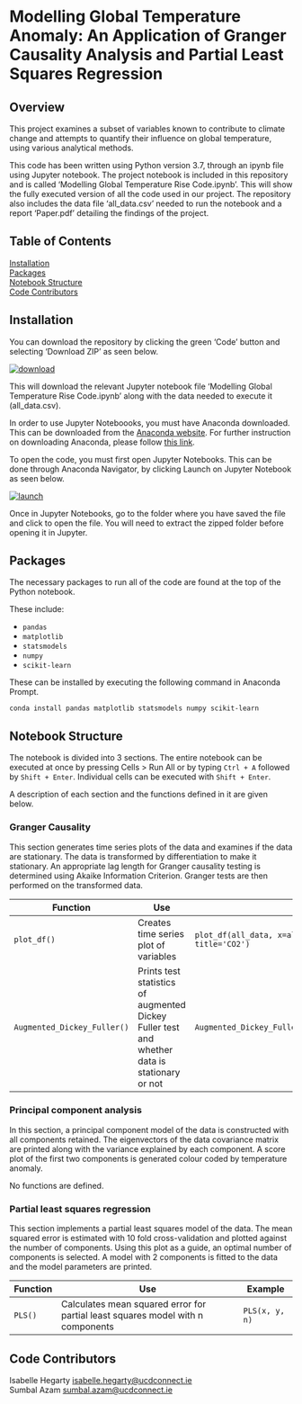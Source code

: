 # Modelling Global Temperature Anomaly: An Application of Granger Causality Analysis and Partial Least Squares Regression


## Overview 
This project examines a subset of variables known to contribute to climate change and attempts to quantify their influence on global temperature, using various analytical methods. 

This code has been written using Python version 3.7, through an ipynb file using Jupyter notebook. The project notebook is included in this repository and is called ‘Modelling Global Temperature Rise Code.ipynb’. This will show the fully executed version of all the code used in our project. The repository also includes the data file ‘all_data.csv’ needed to run the notebook and a report ‘Paper.pdf’ detailing the findings of the project.


## Table of Contents
<a href="#installation">Installation</a>   
<a href="#packages">Packages</a>   
<a href="#notebook-structure">Notebook Structure</a>   
<a href="#code-contributors">Code Contributors</a>   



## Installation
You can download the repository by clicking the green ‘Code’ button and selecting ‘Download ZIP’ as seen below. 

<a href="https://ibb.co/K5hVKB4"><img src="https://i.ibb.co/Prj1DJX/download.png" alt="download" border="0"></a>

This will download the relevant Jupyter notebook file ‘Modelling Global Temperature Rise Code.ipynb’ along with the data needed to execute it (all_data.csv). 

In order to use Jupyter Noteboooks, you must have Anaconda downloaded. This can be downloaded from the <a href="https://www.anaconda.com/products/distribution">Anaconda website</a>. For further instruction on downloading Anaconda, please follow <a href="https://www.geeksforgeeks.org/how-to-install-anaconda-on-windows/">this link</a>. 

To open the code, you must first open Jupyter Notebooks. This can be done through Anaconda Navigator, by clicking Launch on Jupyter Notebook as seen below. 

<a href="https://ibb.co/f9GJ1yX"><img src="https://i.ibb.co/Qkj0bTJ/launch.png" alt="launch" border="0"></a>

Once in Jupyter Notebooks, go to the folder where you have saved the file and click to open the file. You will need to extract the zipped folder before opening it in Jupyter. 

## Packages

The necessary packages to run all of the code are found at the top of the Python notebook. 

These include:
- `pandas`
- `matplotlib`
- `statsmodels`
- `numpy`
- `scikit-learn`

These can be installed by executing the following command in Anaconda Prompt.

`conda install pandas matplotlib statsmodels numpy scikit-learn`

## Notebook Structure
The notebook is divided into 3 sections. The entire notebook can be executed at once by pressing Cells > Run All or by typing `Ctrl + A` followed by `Shift + Enter`. Individual cells can be executed with `Shift + Enter`.   

A description of each section and the functions defined in it are given below.

### Granger Causality
This section generates time series plots of the data and examines if the data are stationary. The data is transformed by differentiation to make it stationary.
An appropriate lag length for Granger causality testing is determined using Akaike Information Criterion. Granger tests are then performed on the transformed data.


<table>
<thead>
  <tr>
    <th>Function</th>
    <th>Use</th>
    <th>Example</th>
  </tr>
</thead>
<tbody>
  <tr>
    <td><code>plot_df()</code></td>
    <td>Creates time series plot of variables</td>
    <td><code>plot_df(all_data, x=all_data.index, y=all_data.co2, title='CO2')</code></td>
  </tr>
  <tr>
    <td><code>Augmented_Dickey_Fuller()</code></td>
    <td>Prints test statistics of augmented Dickey Fuller test and whether data is stationary or not</td>
    <td><code>Augmented_Dickey_Fuller(adfuller(all_data['avg_temp']))</code><br></td>
  </tr>
</tbody>
</table>
  
### Principal component analysis
In this section, a principal component model of the data is constructed with all components retained. The eigenvectors of the data covariance matrix are printed along with the variance explained by each component. A score plot of the first two components is generated colour coded by temperature anomaly. 

No functions are defined.

  
### Partial least squares regression
This section implements a partial least squares model of the data. The mean squared error is estimated with 10 fold cross-validation and plotted against the number of components. Using this plot as a guide, an optimal number of components is selected. A model with 2 components is fitted to the data and the model parameters are printed.

<table>
<thead>
  <tr>
    <th>Function</th>
    <th>Use</th>
    <th>Example</th>
  </tr>
</thead>
<tbody>
  <tr>
    <td><code>PLS()</code></td>
    <td>Calculates mean squared error for partial least squares model with n components</td>
    <td><code>PLS(x, y, n)</code></td>
  </tr>
</tbody>
</table>


## Code Contributors
Isabelle Hegarty isabelle.hegarty@ucdconnect.ie   
Sumbal Azam sumbal.azam@ucdconnect.ie
